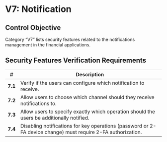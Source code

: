 # V7: Notification

## Control Objective

Category “V7” lists security features related to the notifications management in the financial applications.

## Security Features Verification Requirements

| # | Description |
| --- | --- |
| **7.1** | Verify if the users can configure which notification to receive. | 
| **7.2** | Allow users to choose which channel should they receive notifications to. | 
| **7.3** | Allow users to specify exactly which operation should the users be additionally notified. |
| **7.4** | Disabling notifications for key operations (password or 2-FA device change) must require 2-FA authorization. |
